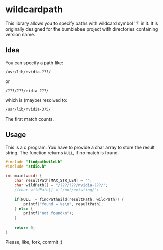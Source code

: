 # wildcardpath

This library allows you to specify paths with wildcard symbol '?' in it. It is originally designed for the bumblebee project with directories containing version name.

## Idea

You can specify a path like:

```
/usr/lib/nvidia-???/
```

or

```
/???/???/nidia-???/
```

which is (maybe) resolved to:

```
/usr/lib/nvidia-375/
```

The first match counts.

## Usage

This is a c program. You have to provide a char array to store the result string. The function returns ```NULL```, if no match is found.

```c
#include "findpathwild.h"
#include "stdio.h"

int main(void) {
    char resultPath[MAX_STR_LEN] = "";
    char wildPath[] = "/???/???/nvidia-???/";
    //char wildPath[] = "/not/existing/";

    if(NULL != findPathWild(resultPath, wildPath)) {
        printf("found = %s\n", resultPath);
    } else {
        printf("not found\n");
    }
    
    return 0;
}
```

Please, like, fork, commit ;)
